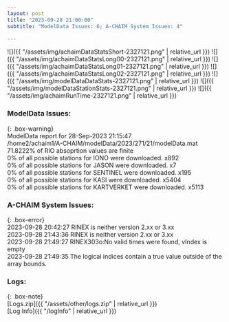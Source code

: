 ```yaml
---
layout: post
title: "2023-09-28 21:00:00"
subtitle: "ModelData Issues: 6; A-CHAIM System Issues: 4"

---
```


![]({{ "/assets/img/achaimDataStatsShort-2327121.png" | relative_url }})
![]({{ "/assets/img/achaimDataStatsLong00-2327121.png" | relative_url }})
![]({{ "/assets/img/achaimDataStatsLong01-2327121.png" | relative_url }})
![]({{ "/assets/img/achaimDataStatsLong02-2327121.png" | relative_url }})
![]({{ "/assets/img/modelDataDataStats-2327121.png" | relative_url }})
![]({{ "/assets/img/modelDataStationStats-2327121.png" | relative_url }})
![]({{ "/assets/img/achaimRunTime-2327121.png" | relative_url }})


### ModelData Issues:  
  
{: .box-warning}  
 ModelData report for 28-Sep-2023 21:15:47   
 /home2/achaim1/A-CHAIM/modelData/2023/271/21/modelData.mat   
 71.8222% of RIO absoprtion values are finite   
 0% of all possible stations for IONO were downloaded. x892   
 0% of all possible stations for JASON were downloaded. x7   
 0% of all possible stations for SENTINEL were downloaded. x195   
 0% of all possible stations for KASI were downloaded. x5404   
 0% of all possible stations for KARTVERKET were downloaded. x5113   
  
### A-CHAIM System Issues:  
  
{: .box-error}  
2023-09-28 20:42:27 RINEX is neither version 2.xx or 3.xx  
2023-09-28 21:43:36 RINEX is neither version 2.xx or 3.xx  
2023-09-28 21:49:27 RINEX303o:No valid times were found, vIndex is empty  
2023-09-28 21:49:35 The logical indices contain a true value outside of the array bounds.  

### Logs:  
  
{: .box-note}  
[Logs.zip]({{ "/assets/other/logs.zip" | relative_url }})  
[Log Info]({{ "/logInfo" | relative_url }})  
